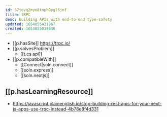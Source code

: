 ```yaml
---
id: 67jovq2mye8tnph0ygl5jnf
title: tRPC
desc: building APIs with end-to-end type-safety
updated: 1654055431967
created: 1654055039846
---
```



- [[p.hasSite]] https://trpc.io/
- [[p.solvesProblem]]
  - [[t.cs.api]]
- [[p.compatibleWith]] 
  - [[Connect|soln.connect]]
  - [[soln.express]]
  - [[soln.nextjs]]

## [[p.hasLearningResource]]

- https://javascript.plainenglish.io/stop-building-rest-apis-for-your-next-js-apps-use-trpc-instead-4b78e8f4d331
